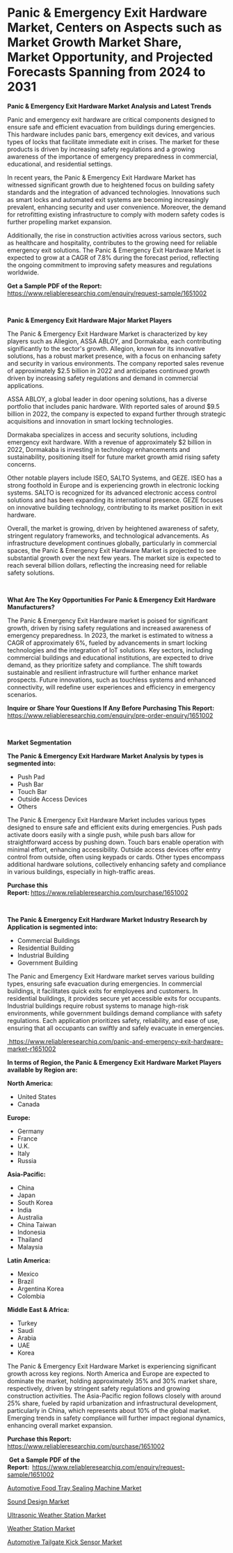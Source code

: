 <p><h1>Panic & Emergency Exit Hardware Market, Centers on Aspects such as Market Growth Market Share, Market Opportunity, and Projected Forecasts Spanning from 2024 to 2031</h1></p><p><strong>Panic & Emergency Exit Hardware Market Analysis and Latest Trends</strong></p>
<p><p>Panic and emergency exit hardware are critical components designed to ensure safe and efficient evacuation from buildings during emergencies. This hardware includes panic bars, emergency exit devices, and various types of locks that facilitate immediate exit in crises. The market for these products is driven by increasing safety regulations and a growing awareness of the importance of emergency preparedness in commercial, educational, and residential settings.</p><p>In recent years, the Panic & Emergency Exit Hardware Market has witnessed significant growth due to heightened focus on building safety standards and the integration of advanced technologies. Innovations such as smart locks and automated exit systems are becoming increasingly prevalent, enhancing security and user convenience. Moreover, the demand for retrofitting existing infrastructure to comply with modern safety codes is further propelling market expansion.</p><p>Additionally, the rise in construction activities across various sectors, such as healthcare and hospitality, contributes to the growing need for reliable emergency exit solutions. The Panic & Emergency Exit Hardware Market is expected to grow at a CAGR of 7.8% during the forecast period, reflecting the ongoing commitment to improving safety measures and regulations worldwide.</p></p>
<p><strong>Get a Sample PDF of the Report:&nbsp;</strong> <a href="https://www.reliableresearchiq.com/enquiry/request-sample/1651002?utm_campaign=1088&utm_medium=2&utm_source=Github&utm_content=ia&utm_term=27122024&utm_id=panic-emergency-exit-hardware">https://www.reliableresearchiq.com/enquiry/request-sample/1651002</a></p>
<p>&nbsp;</p>
<p><strong>Panic & Emergency Exit Hardware Major Market Players</strong></p>
<p><p>The Panic & Emergency Exit Hardware Market is characterized by key players such as Allegion, ASSA ABLOY, and Dormakaba, each contributing significantly to the sector's growth. Allegion, known for its innovative solutions, has a robust market presence, with a focus on enhancing safety and security in various environments. The company reported sales revenue of approximately $2.5 billion in 2022 and anticipates continued growth driven by increasing safety regulations and demand in commercial applications.</p><p>ASSA ABLOY, a global leader in door opening solutions, has a diverse portfolio that includes panic hardware. With reported sales of around $9.5 billion in 2022, the company is expected to expand further through strategic acquisitions and innovation in smart locking technologies.</p><p>Dormakaba specializes in access and security solutions, including emergency exit hardware. With a revenue of approximately $2 billion in 2022, Dormakaba is investing in technology enhancements and sustainability, positioning itself for future market growth amid rising safety concerns.</p><p>Other notable players include ISEO, SALTO Systems, and GEZE. ISEO has a strong foothold in Europe and is experiencing growth in electronic locking systems. SALTO is recognized for its advanced electronic access control solutions and has been expanding its international presence. GEZE focuses on innovative building technology, contributing to its market position in exit hardware.</p><p>Overall, the market is growing, driven by heightened awareness of safety, stringent regulatory frameworks, and technological advancements. As infrastructure development continues globally, particularly in commercial spaces, the Panic & Emergency Exit Hardware Market is projected to see substantial growth over the next few years. The market size is expected to reach several billion dollars, reflecting the increasing need for reliable safety solutions.</p></p>
<p>&nbsp;</p>
<p><strong>What Are The Key Opportunities For Panic & Emergency Exit Hardware Manufacturers?</strong></p>
<p><p>The Panic & Emergency Exit Hardware market is poised for significant growth, driven by rising safety regulations and increased awareness of emergency preparedness. In 2023, the market is estimated to witness a CAGR of approximately 6%, fueled by advancements in smart locking technologies and the integration of IoT solutions. Key sectors, including commercial buildings and educational institutions, are expected to drive demand, as they prioritize safety and compliance. The shift towards sustainable and resilient infrastructure will further enhance market prospects. Future innovations, such as touchless systems and enhanced connectivity, will redefine user experiences and efficiency in emergency scenarios.</p></p>
<p><strong>Inquire or Share Your Questions If Any Before Purchasing This Report:</strong> <a href="https://www.reliableresearchiq.com/enquiry/pre-order-enquiry/1651002?utm_campaign=1088&utm_medium=2&utm_source=Github&utm_content=ia&utm_term=27122024&utm_id=panic-emergency-exit-hardware">https://www.reliableresearchiq.com/enquiry/pre-order-enquiry/1651002</a></p>
<p>&nbsp;</p>
<p><strong>Market Segmentation</strong></p>
<p><strong>The Panic & Emergency Exit Hardware Market Analysis by types is segmented into:</strong></p>
<p><ul><li>Push Pad</li><li>Push Bar</li><li>Touch Bar</li><li>Outside Access Devices</li><li>Others</li></ul></p>
<p><p>The Panic & Emergency Exit Hardware Market includes various types designed to ensure safe and efficient exits during emergencies. Push pads activate doors easily with a single push, while push bars allow for straightforward access by pushing down. Touch bars enable operation with minimal effort, enhancing accessibility. Outside access devices offer entry control from outside, often using keypads or cards. Other types encompass additional hardware solutions, collectively enhancing safety and compliance in various buildings, especially in high-traffic areas.</p></p>
<p><strong>Purchase this Report:&nbsp;</strong><a href="https://www.reliableresearchiq.com/purchase/1651002?utm_campaign=1088&utm_medium=2&utm_source=Github&utm_content=ia&utm_term=27122024&utm_id=panic-emergency-exit-hardware">https://www.reliableresearchiq.com/purchase/1651002</a></p>
<p>&nbsp;</p>
<p><strong>The Panic & Emergency Exit Hardware Market Industry Research by Application is segmented into:</strong></p>
<p><ul><li>Commercial Buildings</li><li>Residential Building</li><li>Industrial Building</li><li>Government Building</li></ul></p>
<p><p>The Panic and Emergency Exit Hardware market serves various building types, ensuring safe evacuation during emergencies. In commercial buildings, it facilitates quick exits for employees and customers. In residential buildings, it provides secure yet accessible exits for occupants. Industrial buildings require robust systems to manage high-risk environments, while government buildings demand compliance with safety regulations. Each application prioritizes safety, reliability, and ease of use, ensuring that all occupants can swiftly and safely evacuate in emergencies.</p></p>
<p><a href="https://www.reliableresearchiq.com/panic-and-emergency-exit-hardware-market-r1651002?utm_campaign=1088&utm_medium=2&utm_source=Github&utm_content=ia&utm_term=27122024&utm_id=panic-emergency-exit-hardware">&nbsp;https://www.reliableresearchiq.com/panic-and-emergency-exit-hardware-market-r1651002</a></p>
<p><strong>In terms of Region, the Panic & Emergency Exit Hardware Market Players available by Region are:</strong></p>
<p>
    <p> <strong> North America: </strong>
        <ul>
            <li>United States</li>
            <li>Canada</li>
        </ul>
        </p> 
    <p> <strong> Europe: </strong>
        <ul>
            <li>Germany</li>
            <li>France</li>
            <li>U.K.</li>
            <li>Italy</li>
            <li>Russia</li>
        </ul>
        </p> 
    <p> <strong> Asia-Pacific: </strong>
        <ul>
            <li>China</li>
            <li>Japan</li>
            <li>South Korea</li>
            <li>India</li>
            <li>Australia</li>
            <li>China Taiwan</li>
            <li>Indonesia</li>
            <li>Thailand</li>
            <li>Malaysia</li>
        </ul>
        </p> 
    <p> <strong> Latin America: </strong>
        <ul>
            <li>Mexico</li>
            <li>Brazil</li>
            <li>Argentina Korea</li>
            <li>Colombia</li>
        </ul>
        </p> 
    <p> <strong> Middle East & Africa: </strong>
        <ul>
            <li>Turkey</li>
            <li>Saudi</li>
            <li>Arabia</li>
            <li>UAE</li>
            <li>Korea</li>
        </ul>
    </p>
    </p>
<p><p>The Panic & Emergency Exit Hardware Market is experiencing significant growth across key regions. North America and Europe are expected to dominate the market, holding approximately 35% and 30% market share, respectively, driven by stringent safety regulations and growing construction activities. The Asia-Pacific region follows closely with around 25% share, fueled by rapid urbanization and infrastructural development, particularly in China, which represents about 10% of the global market. Emerging trends in safety compliance will further impact regional dynamics, enhancing overall market expansion.</p></p>
<p><strong>Purchase this Report: </strong><a href="https://www.reliableresearchiq.com/purchase/1651002?utm_campaign=1088&utm_medium=2&utm_source=Github&utm_content=ia&utm_term=27122024&utm_id=panic-emergency-exit-hardware">https://www.reliableresearchiq.com/purchase/1651002</a></p>
<p>&nbsp;<strong>Get a Sample PDF of the Report:&nbsp;&nbsp;</strong><a href="https://www.reliableresearchiq.com/enquiry/request-sample/1651002?utm_campaign=1088&utm_medium=2&utm_source=Github&utm_content=ia&utm_term=27122024&utm_id=panic-emergency-exit-hardware">https://www.reliableresearchiq.com/enquiry/request-sample/1651002</a></p>
<p><strong></strong></p>
<p><p><a href="https://github.com/domoniqueluoma76/Market-Research-Report-List-1/blob/main/automotive-food-tray-sealing-machine-market.md?utm_campaign=1088&utm_medium=2&utm_source=Github&utm_content=ia&utm_term=27122024&utm_id=panic-emergency-exit-hardware">Automotive Food Tray Sealing Machine Market</a></p><p><a href="https://www.linkedin.com/pulse/deep-dive-sound-design-market-future-growth-116-rate-wo0ic?utm_campaign=1088&utm_medium=2&utm_source=Github&utm_content=ia&utm_term=27122024&utm_id=panic-emergency-exit-hardware">Sound Design Market</a></p><p><a href="https://www.linkedin.com/pulse/ultrasonic-weather-station-market-consolidation-impact-structure-aejpf?utm_campaign=1088&utm_medium=2&utm_source=Github&utm_content=ia&utm_term=27122024&utm_id=panic-emergency-exit-hardware">Ultrasonic Weather Station Market</a></p><p><a href="https://www.linkedin.com/pulse/growth-projections-weather-station-market-in-depth-size-scope-qfsef?utm_campaign=1088&utm_medium=2&utm_source=Github&utm_content=ia&utm_term=27122024&utm_id=panic-emergency-exit-hardware">Weather Station Market</a></p><p><a href="https://github.com/barnickclara79/Market-Research-Report-List-1/blob/main/automotive-tailgate-kick-sensor-market.md?utm_campaign=1088&utm_medium=2&utm_source=Github&utm_content=ia&utm_term=27122024&utm_id=panic-emergency-exit-hardware">Automotive Tailgate Kick Sensor Market</a></p></p>